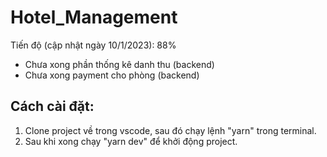 # Hotel_Management
Tiến độ (cập nhật ngày 10/1/2023): 88%
- Chưa xong phần thống kê danh thu (backend)
- Chưa xong payment cho phòng (backend)

## Cách cài đặt:
1. Clone project về trong vscode, sau đó chạy lệnh "yarn" trong terminal.
2. Sau khi xong chạy "yarn dev" để khởi động project.
